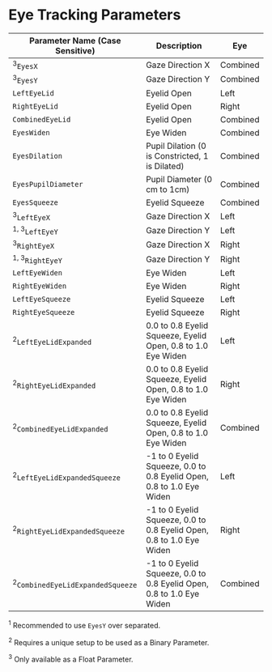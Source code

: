 # Eye Tracking Parameters

|Parameter Name (**Case Sensitive**)|Description|Eye|
|---------|-----------|---|
|<sup>3</sup>`EyesX`|Gaze Direction X|Combined|
|<sup>3</sup>`EyesY`|Gaze Direction Y|Combined|
|`LeftEyeLid`|Eyelid Open|Left|
|`RightEyeLid`|Eyelid Open|Right|
|`CombinedEyeLid`|Eyelid Open|Combined|
|`EyesWiden`|Eye Widen|Combined|
|`EyesDilation`|Pupil Dilation (0 is Constricted, 1 is Dilated)|Combined|
|`EyesPupilDiameter`|Pupil Diameter (0 cm to 1cm)|Combined|
|`EyesSqueeze`|Eyelid Squeeze|Combined|
|<sup>3</sup>`LeftEyeX`|Gaze Direction X|Left|
|<sup>1, 3</sup>`LeftEyeY`|Gaze Direction Y|Left|
|<sup>3</sup>`RightEyeX`|Gaze Direction X|Right|
|<sup>1, 3</sup>`RightEyeY`|Gaze Direction Y|Right|
|`LeftEyeWiden`|Eye Widen|Left|
|`RightEyeWiden`|Eye Widen|Right|
|`LeftEyeSqueeze`|Eyelid Squeeze|Left|
|`RightEyeSqueeze`|Eyelid Squeeze|Right|
|<sup>2</sup>`LeftEyeLidExpanded`|0.0 to 0.8 Eyelid Squeeze, Eyelid Open, 0.8 to 1.0 Eye Widen|Left|
|<sup>2</sup>`RightEyeLidExpanded`|0.0 to 0.8 Eyelid Squeeze, Eyelid Open, 0.8 to 1.0 Eye Widen|Right|
|<sup>2</sup>`CombinedEyeLidExpanded`|0.0 to 0.8 Eyelid Squeeze, Eyelid Open, 0.8 to 1.0 Eye Widen|Combined|
|<sup>2</sup>`LeftEyeLidExpandedSqueeze`|-1 to 0 Eyelid Squeeze, 0.0 to 0.8 Eyelid Open, 0.8 to 1.0 Eye Widen|Left|
|<sup>2</sup>`RightEyeLidExpandedSqueeze`|-1 to 0 Eyelid Squeeze, 0.0 to 0.8 Eyelid Open, 0.8 to 1.0 Eye Widen|Right|
|<sup>2</sup>`CombinedEyeLidExpandedSqueeze`|-1 to 0 Eyelid Squeeze, 0.0 to 0.8 Eyelid Open, 0.8 to 1.0 Eye Widen|Combined|

<sup>1</sup> Recommended to use `EyesY` over separated.

<sup>2</sup> Requires a unique setup to be used as a Binary Parameter.

<sup>3</sup> Only available as a Float Parameter.